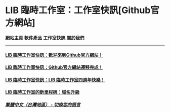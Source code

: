 # LIB 臨時工作室：工作室快訊[Github官方網站]
 
**[網站主頁](index)** **[軟件產品](Software)** **工作室快訊** **[關於我們](About_us)** 

------------

#### [LIB 臨時工作室快訊：歡迎來到Github官方網站！](news/welcome)
#### [LIB 臨時工作室快訊：Github官方網站遷移完成！](news/move_welcome)
#### [LIB 臨時工作室快訊：LIB 臨時工作室四週年快樂！](news/fourth_anniversary_summary)
#### [LIB 臨時工作室的新里程碑：域名升級](news/new_domain_name)

##### [繁體中文（台灣地區） - 切換您的語言](https://libps.github.io/index)

